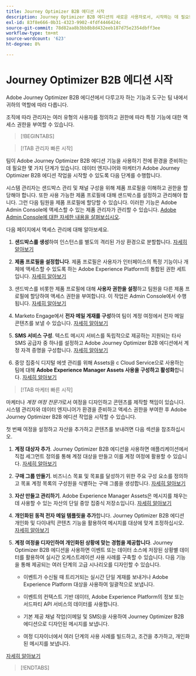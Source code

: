 ```yaml
---
title: Journey Optimizer B2B 에디션 시작
description: Journey Optimizer B2B 에디션의 새로운 사용자로서, 시작하는 데 필요한 주요 영역에 대해 알아보십시오.
exl-id: 83f8e666-0b31-4323-9902-4fdf4446424c
source-git-commit: 78d82aa8b3bb8b8d432eeb187d75e2354dbff3ee
workflow-type: tm+mt
source-wordcount: '623'
ht-degree: 8%

---
```


# Journey Optimizer B2B 에디션 시작

Adobe Journey Optimizer B2B 에디션에서 다루고자 하는 기능과 도구는 팀 내에서 귀하의 역할에 따라 다릅니다.

조직에 따라 관리자는 여러 유형의 사용자를 정의하고 권한에 따라 특정 기능에 대한 액세스 권한을 부여할 수 있습니다.

>[!BEGINTABS]

>[!TAB 관리자 빠른 시작]

팀이 Adobe Journey Optimizer B2B 에디션 기능을 사용하기 전에 환경을 준비하는 데 필요한 몇 가지 단계가 있습니다. 데이터 엔지니어와 마케터가 Adobe Journey Optimizer B2B 에디션 작업을 시작할 수 있도록 다음 단계를 수행합니다.

시스템 관리자는 샌드박스 관리 및 채널 구성을 위해 제품 프로필을 이해하고 권한을 할당해야 합니다. 또한 사용 가능한 제품 프로필에 대해 샌드박스를 설정하고 관리해야 합니다. 그런 다음 팀원을 제품 프로필에 할당할 수 있습니다. 이러한 기능은 Adobe Admin Console에 액세스할 수 있는 제품 관리자가 관리할 수 있습니다. [Adobe Admin Console에 대한 자세한 내용을 살펴보십시오](https://helpx.adobe.com/enterprise/using/admin-console.html).

다음 페이지에서 액세스 관리에 대해 알아보세요.

1. **샌드박스를 생성**&#x200B;하여 인스턴스를 별도의 격리된 가상 환경으로 분할합니다. [자세히 알아보기](https://experienceleague.adobe.com/en/docs/experience-platform/sandbox/home#understanding-sandboxes)

1. **제품 프로필을 설정합니다**. 제품 프로필은 사용자가 인터페이스의 특정 기능이나 개체에 액세스할 수 있도록 하는 Adobe Experience Platform의 통합된 권한 세트입니다. [자세히 알아보기](../admin/user-management.md#create-the-marketo-engage-product-profile)

1. 샌드박스를 비롯한 제품 프로필에 대해 **사용자 권한을 설정**&#x200B;하고 팀원을 다른 제품 프로필에 할당하여 액세스 권한을 부여합니다. 이 작업은 Admin Console에서 수행됩니다. [자세히 알아보기](../admin/user-management.md#create-a-user-group)

1. Marketo Engage에서 **전자 메일 게재를 구성**&#x200B;하여 팀이 계정 여정에서 전자 메일 콘텐츠를 보낼 수 있습니다. [자세히 알아보기](https://experienceleague.adobe.com/en/docs/marketo/using/getting-started/initial-setup/setup-steps#ensure-email-deliverability)

1. **SMS 서비스 구성**. 텍스트 메시지 서비스를 독립적으로 제공하는 지원되는 타사 SMS 공급자 중 하나를 설정하고 Adobe Journey Optimizer B2B 에디션에서 계정 자격 증명을 구성합니다. [자세히 알아보기](../content/sms-authoring.md#create-a-new-api-credentials-for-an-sms-service-provider)

1. 중앙 집중식 디지털 에셋 관리를 위해 Assets을 c Cloud Service으로 사용하는 팀에 대해 **Adobe Experience Manager Assets 사용을 구성하고 활성화**&#x200B;합니다. [자세히 알아보기](../admin/configure-aem-repositories.md)

>[!TAB 마케터 빠른 시작]

마케터나 _계정 여정 전문가_&#x200B;로서 여정을 디자인하고 콘텐츠를 제작할 책임이 있습니다. 시스템 관리자와 데이터 엔지니어가 환경을 준비하고 액세스 권한을 부여한 후 Adobe Journey Optimizer B2B 에디션 작업을 시작할 수 있습니다.

첫 번째 여정을 설정하고 자산을 추가하고 콘텐츠를 보내려면 다음 섹션을 참조하십시오.

1. **계정 대상자 추가**. Journey Optimizer B2B 에디션을 사용하면 애플리케이션에서 직접 세그먼트 정의를 통해 계정 대상을 만들고 이를 계정 여정에 활용할 수 있습니다. [자세히 알아보기](../audiences/account-audience-overview.md)

1. **구매 그룹 만들기**. 비즈니스 목표 및 목표를 달성하기 위한 주요 구성 요소를 정의하고 목표 계정 목록의 구성원을 식별하는 구매 그룹을 생성합니다. [자세히 알아보기](../buying-groups/buying-groups-overview.md)

1. **자산 만들고 관리하기**. Adobe Experience Manager Assets은 메시지를 채우는 데 사용할 수 있는 자산의 단일 중앙 집중식 저장소입니다. [자세히 알아보기](../content/assets-overview.md)

1. **개인화된 동적 전자 메일 템플릿을 추가**&#x200B;합니다. Journey Optimizer B2B 에디션 개인화 및 다이내믹 콘텐츠 기능을 활용하여 메시지를 대상에 맞게 조정하십시오. [자세히 알아보기](../content/email-templates.md)

1. **계정 여정을 디자인하여 개인화된 상황에 맞는 경험을 제공합니다**. Journey Optimizer B2B 에디션을 사용하면 이벤트 또는 데이터 소스에 저장된 상황별 데이터를 활용하여 실시간 오케스트레이션 사용 사례를 구축할 수 있습니다. 다음 기능을 통해 제공되는 여러 단계의 고급 시나리오를 디자인할 수 있습니다.

   * 이벤트가 수신될 때 트리거되는 실시간 단일 게재를 보내거나 Adobe Experience Platform 대상을 사용하여 일괄적으로 보냅니다.

   * 이벤트의 컨텍스트 기반 데이터, Adobe Experience Platform의 정보 또는 서드파티 API 서비스의 데이터를 사용합니다.

   * 기본 제공 채널 작업(이메일 및 SMS)을 사용하여 Journey Optimizer B2B 에디션으로 디자인된 메시지를 보냅니다.

   * 여정 디자이너에서 여러 단계의 사용 사례를 빌드하고, 조건을 추가하고, 개인화된 메시지를 보냅니다.

[자세히 알아보기](../journeys/journey-overview.md)

>[!ENDTABS]

